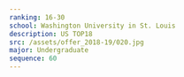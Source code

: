 ```yaml
---
ranking: 16-30
school: Washington University in St. Louis
description: US TOP18
src: /assets/offer_2018-19/020.jpg
major: Undergraduate
sequence: 60
---
```

